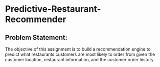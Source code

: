 # Predictive-Restaurant-Recommender

## Problem Statement:
The objective of this assignment is to build a recommendation engine to predict what restaurants
customers are most likely to order from given the customer location, restaurant information, and the
customer order history.
